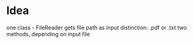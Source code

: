 # Idea

one class - FileReader
gets file path as input
distinction: .pdf or .txt
two methods, depending on input file
